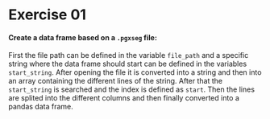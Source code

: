 # Exercise 01
#### Create a data frame based on a `.pgxseg` file:

First the file path can be defined in the variable `file_path` and a specific string where the data frame should start can be 
defined in the variables `start_string`. After opening the file it is converted into a string and then into an array containing the different 
lines of the string. After that the `start_string` is searched and the index is defined as `start`. Then the lines are splited into the different 
columns and then finally converted into a pandas data frame.
